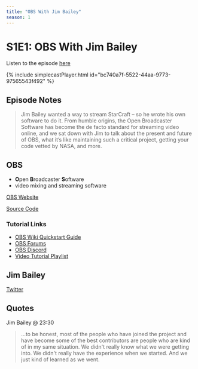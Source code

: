 ```yaml
---
title: "OBS With Jim Bailey"
season: 1
---
```

# S1E1: OBS With Jim Bailey

Listen to the episode [here](https://fosspod.content.town/episodes/obs-with-jim-bailey)

{% include simplecastPlayer.html id="bc740a7f-5522-44aa-9773-97565543f492" %}

## Episode Notes

> Jim Bailey wanted a way to stream StarCraft – so he wrote his own software to do it. From humble origins, the Open Broadcaster Software has become the de facto standard for streaming video online, and we sat down with Jim to talk about the present and future of OBS, what it’s like maintaining such a critical project, getting your code vetted by NASA, and more.

## OBS
 - **O**pen **B**roadcaster **S**oftware
 - video mixing and streaming software

[OBS Website](https://obsproject.com/)

[Source Code](https://github.com/obsproject/obs-studio)

### Tutorial Links

- [OBS Wiki Quickstart Guide](https://obsproject.com/wiki/OBS-Studio-Quickstart)
- [OBS Forums](https://obsproject.com/forum/)
- [OBS Discord](https://obsproject.com/discord)
- [Video Tutorial Playlist](https://youtube.com/playlist?list=PLzo7l8HTJNK-IKzM_zDicTd2u20Ab2pAl)

## Jim Bailey

[Twitter](https://twitter.com/WizardOfOBS)

## Quotes
Jim Bailey @ 23:30
> ...to be honest, most of the people who have joined the project and have become some of the best contributors are people who are kind of in my same situation. We didn't really know what we were getting into. We didn't really have the experience when we started. And we just kind of learned as we went.